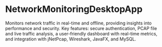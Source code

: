 # NetworkMonitoringDesktopApp
Monitors network traffic in real-time and offline, providing insights into performance and security. Key features: secure authentication, PCAP file and live traffic analysis, a user-friendly dashboard with real-time metrics, and integration with jNetPcap, Wireshark, JavaFX, and MySQL.
